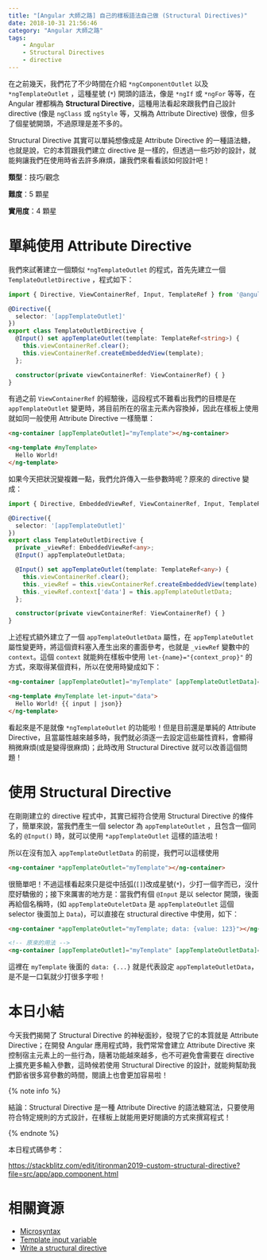 ```yaml
---
title: "[Angular 大師之路] 自己的樣板語法自己做 (Structural Directives)"
date: 2018-10-31 21:56:46
category: "Angular 大師之路"
tags:
	- Angular
	- Structural Directives
	- directive
---
```


在之前幾天，我們花了不少時間在介紹 `*ngComponentOutlet` 以及 `*ngTemplateOutlet` ，這種星號 (`*`) 開頭的語法，像是 `*ngIf` 或 `*ngFor` 等等，在 Angular 裡都稱為 **Structural Directive**，這種用法看起來跟我們自己設計 directive (像是 `ngClass` 或 `ngStyle` 等，又稱為 Attribute Directive) 很像，但多了個星號開頭，不過原理是差不多的。

Structural Directive 其實可以單純想像成是 Attribute Directive 的一種語法糖，也就是說，它的本質跟我們建立 directive 是一樣的，但透過一些巧妙的設計，就能夠讓我們在使用時省去許多麻煩，讓我們來看看該如何設計吧！

<!-- more -->

**類型**：技巧/觀念

**難度**：5 顆星

**實用度**：4 顆星

# 單純使用 Attribute Directive

我們來試著建立一個類似 `*ngTemplateOutlet` 的程式，首先先建立一個 `TemplateOutletDirective` ，程式如下：

```typescript
import { Directive, ViewContainerRef, Input, TemplateRef } from '@angular/core';

@Directive({
  selector: '[appTemplateOutlet]'
})
export class TemplateOutletDirective {
  @Input() set appTemplateOutlet(template: TemplateRef<string>) {
    this.viewContainerRef.clear();
    this.viewContainerRef.createEmbeddedView(template);
  };

  constructor(private viewContainerRef: ViewContainerRef) { }
}
```

有過之前 `ViewContainerRef` 的經驗後，這段程式不難看出我們的目標是在 `appTemplateOutlet` 變更時，將目前所在的宿主元素內容換掉，因此在樣板上使用就如同一般使用 Attribute Directive 一樣簡單：

```html
<ng-container [appTemplateOutlet]="myTemplate"></ng-container>

<ng-template #myTemplate>
  Hello World!
</ng-template>
```

如果今天把狀況變複雜一點，我們允許傳入一些參數時呢？原來的 directive 變成：

```typescript
import { Directive, EmbeddedViewRef, ViewContainerRef, Input, TemplateRef } from '@angular/core';

@Directive({
  selector: '[appTemplateOutlet]'
})
export class TemplateOutletDirective {
  private _viewRef: EmbeddedViewRef<any>;
  @Input() appTemplateOutletData;

  @Input() set appTemplateOutlet(template: TemplateRef<any>) {
    this.viewContainerRef.clear();
    this._viewRef = this.viewContainerRef.createEmbeddedView(template);
    this._viewRef.context['data'] = this.appTemplateOutletData;
  };

  constructor(private viewContainerRef: ViewContainerRef) { }
}
```

上述程式額外建立了一個 `appTemplateOutletData` 屬性，在 `appTemplateOutlet` 屬性變更時，將這個資料塞入產生出來的畫面參考，也就是 `_viewRef` 變數中的 `context`。這個 `context` 就能夠在樣板中使用 `let-{name}="{context_prop}"` 的方式，來取得某個資料，所以在使用時變成如下：

```html
<ng-container [appTemplateOutlet]="myTemplate" [appTemplateOutletData]="{value: 123}"></ng-container>

<ng-template #myTemplate let-input="data">
  Hello World! {{ input | json}}
</ng-template>
```

看起來是不是就像 `*ngTemplateOutlet` 的功能啦！但是目前還是單純的 Attribute Directive，且當屬性越來越多時，我們就必須逐一去設定這些屬性資料，會顯得稍微麻煩(或是變得很麻煩)；此時改用 Structural Directive 就可以改善這個問題！

# 使用 Structural Directive

在剛剛建立的 directive 程式中，其實已經符合使用 Structural Directive 的條件了，簡單來說，當我們產生一個 selector 為 `appTemplateOutlet` ，且包含一個同名的 `@Input()` 時，就可以使用 `*appTemplateOutlet` 這樣的語法啦！

所以在沒有加入 `appTemplateOutletData` 的前提，我們可以這樣使用

```html
<ng-container *appTemplateOutlet="myTemplate"></ng-container>
```

很簡單吧！不過這樣看起來只是從中括弧(`[]`)改成星號(`*`)，少打一個字而已，沒什麼好驕傲的；接下來厲害的地方是：當我們有個 `@Input` 是以 selector 開頭，後面再給個名稱時，(如 `appTemplateOuteletData` 是 `appTemplateOutlet` 這個 selector 後面加上 `Data`)，可以直接在 structural directive 中使用，如下：

```html
<ng-container *appTemplateOutlet="myTemplate; data: {value: 123}"></ng-container>

<!-- 原來的用法 -->
<ng-container [appTemplateOutlet]="myTemplate" [appTemplateOutletData]="{value: 123}"></ng-container>
```

這裡在 `myTemplate` 後面的 `data: {...}` 就是代表設定 `appTemplateOutletData`，是不是一口氣就少打很多字啦！

# 本日小結

今天我們揭開了 Structural Directive 的神秘面紗，發現了它的本質就是 Attribute Directive；在開發 Angular 應用程式時，我們常常會建立 Attribute Directive 來控制宿主元素上的一些行為，隨著功能越來越多，也不可避免會需要在 directive 上擴充更多輸入參數，這時候若使用 Structural Directive 的設計，就能夠幫助我們節省很多寫參數的時間，閱讀上也會更加容易啦！

{% note info %}

結論：Structural Directive 是一種 Attribute Directive 的語法糖寫法，只要使用符合特定規則的方式設計，在樣板上就能用更好閱讀的方式來撰寫程式！

{% endnote %}

本日程式碼參考：

https://stackblitz.com/edit/itironman2019-custom-structural-directive?file=src/app/app.component.html

# 相關資源

- [Microsyntax](https://angular.io/guide/structural-directives#microsyntax)
- [Template input variable](https://angular.io/guide/structural-directives#template-input-variable)
- [Write a structural directive](https://angular.io/guide/structural-directives)